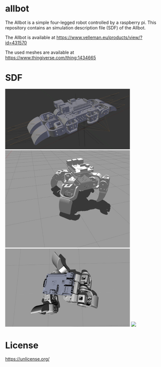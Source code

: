 # allbot
The Allbot is a simple four-legged robot controlled by a raspberry pi.
This repository contains an simulation description file (SDF) of the Allbot.

The Allbot is available at https://www.velleman.eu/products/view/?id=431570
  
The used meshes are available at https://www.thingiverse.com/thing:1434665

# SDF


<img src="https://github.com/janek-gross/allbot/blob/main/images/visual.png?raw=true" width="400" />

<img src="https://github.com/janek-gross/allbot/blob/main/images/allbot_visual.jpg?raw=true" width="400" />


<img src="https://github.com/janek-gross/allbot/blob/main/images/motion.png?raw=true" width="400" />

<img src="https://vertex3dprinter.eu/wp-content/uploads/2018/07/vr618-600x450.jpg?raw=true" width="400" />

# License
https://unlicense.org/
